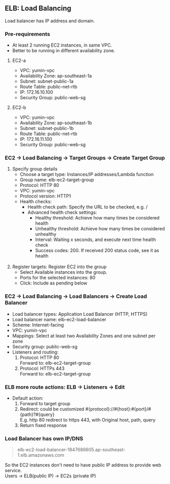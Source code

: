 ## ELB: Load Balancing

Load balancer has IP address and domain.

### Pre-requirements

+ At least 2 running EC2 instances, in same VPC.
+ Better to be running in different availability zone.

1. EC2-a
    + VPC: yumin-vpc
    + Availability Zone: ap-southeast-1a
    + Subnet: subnet-public-1a
    + Route Table: public-net-rtb
    + IP: 172.16.10.100
    + Security Group: public-web-sg

2. EC2-b
    + VPC: yumin-vpc
    + Availability Zone: ap-southeast-1b
    + Subnet: subnet-public-1b
    + Route Table: public-net-rtb
    + IP: 172.16.11.100
    + Security Group: public-web-sg

### EC2 -> Load Balancing -> Target Groups -> Create Target Group

1. Specify group details
    + Choose a target type: Instances/IP addresses/Lambda function
    + Group name: elb-ec2-target-group
    + Protocol: HTTP 80
    + VPC: yumin-vpc
    + Protocol version: HTTP1
    + Health checks:
        + Health check path: Specify the URL to be checked, e.g. /
        + Advanced health check settings:
            + Healthy threshold: Achieve how many times be considered health
            + Unhealthy threshold: Achieve how many times be considered unhealthy
            + Interval: Waiting x seconds, and execute next time health check
            + Success codes: 200. If received 200 status code, see it as health
              <br><br>
2. Register targets: Register EC2 into the group
    + Select Available instances into the group.
    + Ports for the selected instances: 80
    + Click: Include as pending below

### EC2 -> Load Balancing -> Load Balancers -> Create Load Balancer

+ Load balancer types: Application Load Balancer (HTTP, HTTPS)
+ Load balancer name: elb-ec2-load-balancer
+ Scheme: Internet-facing
+ VPC: yumin-vpc
+ Mappings: Select at least two Availability Zones and one subnet per zone
+ Security group: public-web-sg
+ Listeners and routing:
    1. Protocol: HTTP 80<br>Forward to: elb-ec2-target-group
    2. Protocol: HTTPs 443<br>Forward to: elb-ec2-target-group

### ELB more route actions: ELB -> Listeners -> Edit

+ Default action:
    1. Forward to target group
    2. Redirect: could be customized #{protocol}://#{host}:#{port}/#{path}?#{query}<br>
       E.g. http 80 redirect to https 443, with Original host, path, query
    3. Return fixed response

### Load Balancer has own IP/DNS

> elb-ec2-load-balancer-1847686605.ap-southeast-1.elb.amazonaws.com

So the EC2 instances don't need to have public IP address to provide web service.<br>
Users -> ELB(public IP) -> EC2s (private IP)


